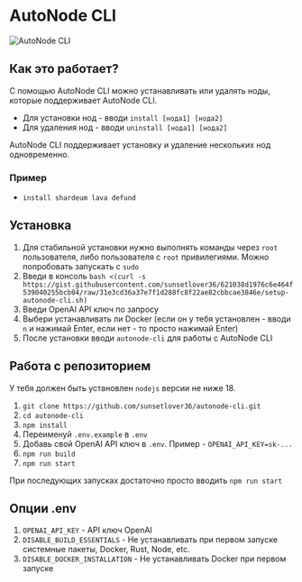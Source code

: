 # AutoNode CLI

![AutoNode CLI](https://i.ibb.co/BKLjhfv/2023-06-04-16-16-55.png)

## Как это работает?
С помощью AutoNode CLI можно устанавливать или удалять ноды, которые поддерживает AutoNode CLI.
* Для установки нод - вводи `install [нода1] [нода2]`
* Для удаления нод - вводи `uninstall [нода1] [нода2]`

AutoNode CLI поддерживает установку и удаление нескольких нод одновременно.

### Пример
* `install shardeum lava defund`

## Установка

1. Для стабильной установки нужно выполнять команды через `root` пользователя, либо пользователя с `root` привилегиями. Можно попробовать запускать с `sudo`
2. Введи в консоль `bash <(curl -s https://gist.githubusercontent.com/sunsetlover36/621038d1976c6e464f539040255bcb04/raw/31e3cd36a37e7f1d288fc8f22ae82cbbcae3846e/setup-autonode-cli.sh)`
3. Введи OpenAI API ключ по запросу
4. Выбери устанавливать ли Docker (если он у тебя установлен - вводи `n` и нажимай Enter, если нет - то просто нажимай Enter)
5. После установки вводи `autonode-cli` для работы с AutoNode CLI

## Работа с репозиторием

У тебя должен быть установлен `nodejs` версии не ниже 18.

1. `git clone https://github.com/sunsetlover36/autonode-cli.git`
2. `cd autonode-cli`
3. `npm install`
4. Переименуй `.env.example` в `.env`
5. Добавь свой OpenAI API ключ в `.env`. Пример - `OPENAI_API_KEY=sk-...`
6. `npm run build`
7. `npm run start`

При последующих запусках достаточно просто вводить `npm run start`

## Опции .env

1. `OPENAI_API_KEY` - API ключ OpenAI
2. `DISABLE_BUILD_ESSENTIALS` - Не устанавливать при первом запуске системные пакеты, Docker, Rust, Node, etc.
3. `DISABLE_DOCKER_INSTALLATION` - Не устанавливать Docker при первом запуске
